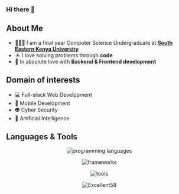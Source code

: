 ### Hi there 👋


<h2>About Me</h2>
  
- 👩🏻‍💻 I am a final year Computer Science Undergraduate at **[South Eastern Kenya University](https://seku.ac.ke)**
- ☀️ I love solving problems through **code**
- 🏃 In absolute love with **Backend & Frontend development**
    
<h2>Domain of interests</h2>
    
- 💻 Full-stack Web Develppment
- 📱 Mobile Development
- 👽 Cyber Security
- 🦾 Artificial Intelligence
  
<h2>Languages & Tools</h2>
<p align="center">
  <img src="https://skillicons.dev/icons?i=html,css,js,dart,py,go,django,flask,selenium,flutter,git,postman mysql,postgres,sqlite,mongodb,redis" alt="programming languages" />
</p>
<p align="center">
  <img src="https://skillicons.dev/icons?i=react,tailwind," alt="frameworks" />
</p>
<p align="center">
  <img src="https://skillicons.dev/icons?i=vscode,firebase" alt="tools" />
</p>  
    

<p align="center"> <img src="https://komarev.com/ghpvc/?username=Excellent58&label=Profile%20views&color=0ea5e9&style=flat" alt="Excellent58" /> </p>
<!--
**Excellent58/Excellent58** is a ✨ _special_ ✨ repository because its `README.md` (this file) appears on your GitHub profile.

Here are some ideas to get you started:

- 🔭 I’m currently working on ...
- 🌱 I’m currently learning ...
- 👯 I’m looking to collaborate on ...
- 🤔 I’m looking for help with ...
- 💬 Ask me about ...
- 📫 How to reach me: ...
- 😄 Pronouns: ...
- ⚡ Fun fact: ...
-->
